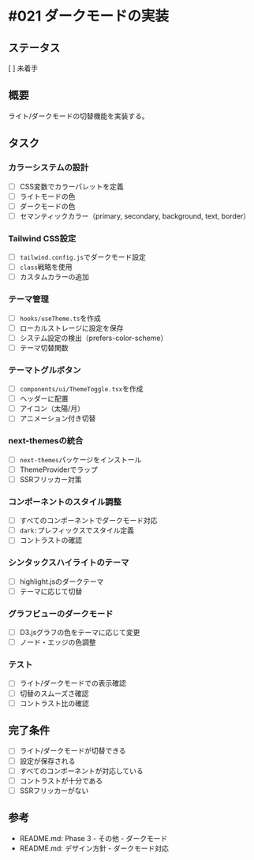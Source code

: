 # #021 ダークモードの実装

## ステータス
[ ] 未着手

## 概要
ライト/ダークモードの切替機能を実装する。

## タスク

### カラーシステムの設計
- [ ] CSS変数でカラーパレットを定義
- [ ] ライトモードの色
- [ ] ダークモードの色
- [ ] セマンティックカラー（primary, secondary, background, text, border）

### Tailwind CSS設定
- [ ] `tailwind.config.js`でダークモード設定
- [ ] `class`戦略を使用
- [ ] カスタムカラーの追加

### テーマ管理
- [ ] `hooks/useTheme.ts`を作成
- [ ] ローカルストレージに設定を保存
- [ ] システム設定の検出（prefers-color-scheme）
- [ ] テーマ切替関数

### テーマトグルボタン
- [ ] `components/ui/ThemeToggle.tsx`を作成
- [ ] ヘッダーに配置
- [ ] アイコン（太陽/月）
- [ ] アニメーション付き切替

### next-themesの統合
- [ ] `next-themes`パッケージをインストール
- [ ] ThemeProviderでラップ
- [ ] SSRフリッカー対策

### コンポーネントのスタイル調整
- [ ] すべてのコンポーネントでダークモード対応
- [ ] `dark:`プレフィックスでスタイル定義
- [ ] コントラストの確認

### シンタックスハイライトのテーマ
- [ ] highlight.jsのダークテーマ
- [ ] テーマに応じて切替

### グラフビューのダークモード
- [ ] D3.jsグラフの色をテーマに応じて変更
- [ ] ノード・エッジの色調整

### テスト
- [ ] ライト/ダークモードでの表示確認
- [ ] 切替のスムーズさ確認
- [ ] コントラスト比の確認

## 完了条件
- [ ] ライト/ダークモードが切替できる
- [ ] 設定が保存される
- [ ] すべてのコンポーネントが対応している
- [ ] コントラストが十分である
- [ ] SSRフリッカーがない

## 参考
- README.md: Phase 3 - その他 - ダークモード
- README.md: デザイン方針 - ダークモード対応
